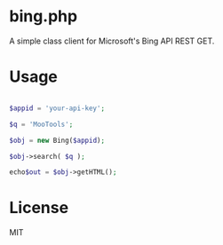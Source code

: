 # bing.php

A simple class client for Microsoft's Bing API REST GET.

# Usage

```php

$appid = 'your-api-key';

$q = 'MooTools';

$obj = new Bing($appid);

$obj->search( $q );

echo$out = $obj->getHTML();

```

# License

MIT